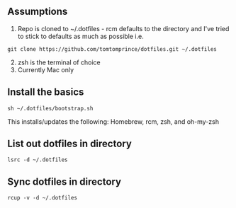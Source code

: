 ## Assumptions

1. Repo is cloned to ~/.dotfiles - rcm defaults to the directory and I've tried to stick to defaults as much as possible i.e.


```
git clone https://github.com/tomtomprince/dotfiles.git ~/.dotfiles
```

2. zsh is the terminal of choice
3. Currently Mac only

## Install the basics

```
sh ~/.dotfiles/bootstrap.sh
```

This installs/updates the following: Homebrew, rcm, zsh, and oh-my-zsh

## List out dotfiles in directory

```
lsrc -d ~/.dotfiles
```
## Sync dotfiles in directory

```
rcup -v -d ~/.dotfiles
```
